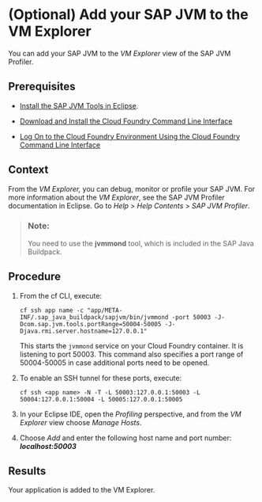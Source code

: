 <!-- loioc9640b6bc22b43da8ec1b805f199e9ca -->

# \(Optional\) Add your SAP JVM to the VM Explorer

You can add your SAP JVM to the *VM Explorer* view of the SAP JVM Profiler.



<a name="loioc9640b6bc22b43da8ec1b805f199e9ca__prereq_t3z_fnh_4cb"/>

## Prerequisites

-   [Install the SAP JVM Tools in Eclipse](install-the-sap-jvm-tools-in-eclipse-6321379.md).

-   [Download and Install the Cloud Foundry Command Line Interface](../50-administration-and-ops/download-and-install-the-cloud-foundry-command-line-interface-4ef907a.md)

-   [Log On to the Cloud Foundry Environment Using the Cloud Foundry Command Line Interface](../50-administration-and-ops/log-on-to-the-cloud-foundry-environment-using-the-cloud-foundry-command-line-interface-7a37d66.md)




## Context

From the *VM Explorer,* you can debug, monitor or profile your SAP JVM. For more information about the *VM Explorer*, see the SAP JVM Profiler documentation in Eclipse. Go to *Help* \> *Help Contents* \> *SAP JVM Profiler*.

> ### Note:  
> You need to use the **jvmmond** tool, which is included in the SAP Java Buildpack.



## Procedure

1.  From the cf CLI, execute:

    ```
    cf ssh app name -c "app/META-INF/.sap_java_buildpack/sapjvm/bin/jvmmond -port 50003 -J-Dcom.sap.jvm.tools.portRange=50004-50005 -J-Djava.rmi.server.hostname=127.0.0.1"
    ```

    This starts the `jvmmond` service on your Cloud Foundry container. It is listening to port 50003. This command also specifies a port range of 50004-50005 in case additional ports need to be opened.

2.  To enable an SSH tunnel for these ports, execute:

    ```
    cf ssh <app name> -N -T -L 50003:127.0.0.1:50003 -L 50004:127.0.0.1:50004 -L 50005:127.0.0.1:50005
    ```

3.  In your Eclipse IDE, open the *Profiling* perspective, and from the *VM Explorer* view choose *Manage Hosts*.

4.  Choose *Add* and enter the following host name and port number: ***localhost:50003***




<a name="loioc9640b6bc22b43da8ec1b805f199e9ca__result_q2v_czh_zrb"/>

## Results

Your application is added to the VM Explorer.

